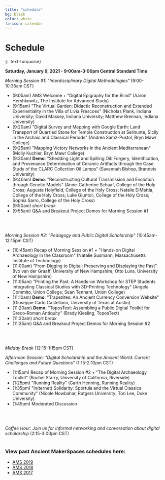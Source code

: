```yaml
---
title: "schedule"
bg: black
color: white
fa-icon: calendar
---
```


# Schedule
{: .text-turquoise}

**Saturday, January 9, 2021 - 9:00am-3:00pm Central Standard Time**

<em>Morning Session #1: "Interdisciplinary Digital Methodologies"</em> (9:00-10:35am CST)

- (9:05am) AMS Welcome + "Digital Epigraphy for the Blind" (Aaron Hershkowitz, The Institute for Advanced Study)
- (9:15am) "The Virtual Garden: Didactic Reconstruction and Extended Experientiality in the Villa of Livia Frescoes" (Nicholas Plank, Indiana University; David Massey, Indiana University; Matthew Brennan, Indiana University)
- (9:20am) "Digital Survey and Mapping with Google Earth: Land Transport of Quarried Stone for Temple Construction at Selinunte, Sicily in the Archaic and Classical Periods" (Andrea Samz-Pustol, Bryn Mawr College)
- (9:25am) "Mapping Victory Networks in the Ancient Mediterranean" (Molly Kuchler, Bryn Mawr College)
- (9:30am) **Demo**: "Shedding Light and Spilling Oil: Forgery, Identification, and Provenance Determination of Ceramic Artifacts through the Case Study of the CLARC Collection Oil Lamps" (Savannah Bishop, Brandeis University)
- (9:40am) **Demo**: "Reconstructing Cultural Transmission and Evolution through Genetic Models" (Anne-Catherine Schaaf, College of the Holy Cross; Augusta Holyfield, College of the Holy Cross; Natalie DiMattia, College of the Holy Cross; Luke Giuntoli, College of the Holy Cross; Sophia Sarro, College of the Holy Cross)
- (9:50am) <em>short break</em>
- (9:55am) Q&A and Breakout Project Demos for Morning Session #1
<br/>
<br/>

<em>Morning Session #2: "Pedagogy and Public Digital Scholarship"</em> (10:45am-12:15pm CST)

- (10:45am) Recap of Morning Session #1 + "Hands-on Digital Archaeology in the Classroom" (Natalie Susmann, Massachusetts Institute of Technology)
- (11:00am) "From Digging to Digital: Preserving and Displaying the Past" (Ivo van der Graaff, University of New Hampshire; Otto Luna, University of New Hampshire)
- (11:05am) "Printing the Past: A Hands-on Workshop for STEP Students Integrating Classical Studies with 3D-Printing Technology" (Angela Commito, Union College; Sean Tennant, Union College)
- (11:10am) **Demo**: "Trapezites: An Ancient Currency Conversion Website" (Giuseppe Carlo Castellano, University of Texas at Austin)
- (11:20am) **Demo**: "ToposText: Assembling a Public Digital Toolkit for Greco-Roman Antiquity" (Brady Kiesling, ToposText)
- (11:30am) <em>short break</em>
- (11:35am) Q&A and Breakout Project Demos for Morning Session #2
<br/>
<br/>

<em>Midday Break</em> (12:15-1:15pm CST)
<br/>

<em>Afternoon Session: "Digital Scholarship and the Ancient World: Current Challenges and Future Questions"</em> (1:15-2:10pm CST)

- (1:15pm) Recap of Morning Session #2 + "The Digital Archaeology Toolkit" (Rachel Starry, University of California, Riverside)
- (1:25pm) "Running Reality" (Garth Henning, Running Reality)
- (1:35pm) "In(ternet) Solidarity: Sportula and the Virtual Classics Community" (Nicole Nowbahar, Rutgers University; Tori Lee, Duke University)
- (1:45pm) Moderated Discussion
<br/>
<br/>

<em>Coffee Hour: Join us for informal networking and conversation about digital scholarship</em> (2:15-3:00pm CST)
<br/>
<br/>

### View past Ancient MakerSpaces schedules here:
- [AMS 2019](https://diyclassics.github.io/ams-2019/)
- [AMS 2018](https://diyclassics.github.io/ams-2018/)
- [AMS 2017](https://diyclassics.github.io/ams/)
